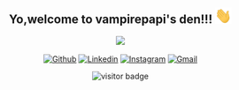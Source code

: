 <div align="center">
<h2> Yo,welcome to vampirepapi's den!!! <img src="https://github.com/vampirepapi/vampirepapi/blob/main/assets/Hi.gif" width="30px"> </h2>
  <span title="Don't Bother Him">
  <img src="https://github.com/vampirepapi/vampirepapi/blob/main/assets/github.svg">
  </span>
  
[![Github](https://img.shields.io/badge/-Github-000?style=flat&logo=Github&logoColor=white)](https://github.com/vampirepapi/)
[![Linkedin](https://img.shields.io/badge/-LinkedIn-blue?style=flat&logo=Linkedin&logoColor=white)](https://www.linkedin.com/in/vampirepapi/)
[![Instagram](https://img.shields.io/badge/-Instagram-c13584?style=flat&labelColor=c13584&logo=instagram&logoColor=white)](https://www.instagram.com/vampire_papi/)
[![Gmail](https://img.shields.io/badge/-Gmail-c14438?style=flat&logo=Gmail&logoColor=white)](mailto:shubhamsourabh8@gmail.com)

</div>

<!--
**vampirepapi/vampirepapi** is a ✨ _special_ ✨ repository because its `README.md` (this file) appears on your GitHub profile.

Here are some ideas to get you started:

- 🔭 I’m currently working on ...
- 🌱 I’m currently learning ...
- 👯 I’m looking to collaborate on ...
- 🤔 I’m looking for help with ...
- 💬 Ask me about ...
- 📫 How to reach me: ...
- 😄 Pronouns: ...
- ⚡ Fun fact: ...
-->
<p  align="center">
  <img src="https://visitor-badge.glitch.me/badge?page_id=vampirepapi.vampirepapi" alt="visitor badge"/>
</p>
